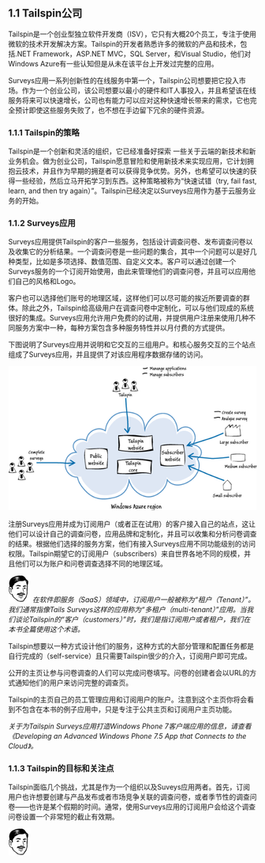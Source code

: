 ## 1.1 Tailspin公司

Tailspin是一个创业型独立软件开发商（ISV），它只有大概20个员工，专注于使用微软的技术开发解决方案。Tailspin的开发者熟悉许多的微软的产品和技术，包括.NET Framework，ASP.NET MVC，SQL Server，和Visual Studio，他们对Windows Azure有一些认知但是从未在该平台上开发过完整的应用。

Surveys应用一系列创新性的在线服务中第一个，Tailspin公司想要把它投入市场。作为一个创业公司，该公司想要以最小的硬件和IT人事投入，并且希望该在线服务将来可以快速增长，公司也有能力可以应对这种快速增长带来的需求，它也完全预计即使这些服务失败了，也不想在手边留下冗余的硬件资源。


### 1.1.1 Tailspin的策略

Tailspin是一个创新和灵活的组织，它已经准备好探索 一些关于云端的新技术和新业务机会。做为创业公司，Tailspin愿意冒险和使用新技术来实现应用，它计划拥抱云技术，并且作为早期的拥趸者可以获得竞争优势。另外，也希望可以快速的获得一些经验，然后立马开拓学习到东西。这种策略被称为“快速试错（try, fail fast, learn, and then try again）”。Tailspin已经决定以Surveys应用作为基于云服务业务的开始。

### 1.1.2 Surveys应用

Surveys应用提供Tailspin的客户一些服务，包括设计调查问卷、发布调查问卷以及收集它的分析结果。一个调查问卷是一些问题的集合，其中一个问题可以是好几种类型，比如是多项选择、数值范围、自定义文本。客户可以通过创建一个Surveys服务的一个订阅开始使用，由此来管理他们的调查问卷，并且可以应用他们自己的风格和Logo。
 
客户也可以选择他们账号的地理区域，这样他们可以尽可能的挨近所要调查的群体。除此之外，Tailspin给高级用户在调查问卷中定制化，可以与他们现成的系统很好的集成。Surveys应用允许用户免费的的试用，并提供用户注册来使用几种不同服务方案中一种，每种方案包含多种服务特性并以月付费的方式提供。  

下图说明了Surveys应用并说明和它交互的三组用户。和核心服务交互的三个站点组成了Surveys应用，并且提供了对该应用程序数据存储的访问。 

![Figure 1 The Surveys application](images/TheSurveysApplication.png)

注册Surveys应用并成为订阅用户（或者正在试用）的客户接入自己的站点，这让他们可以设计自己的调查问卷，应用品牌和定制化，并且可以收集和分析问卷调查的结果。根据他们选择的服务方案，他们有接入Surveys应用不同功能级别的访问权限。Tailspin期望它的订阅用户（subscribers）来自世界各地不同的规模，并且他们可以为账户和问卷调查选择不同的地理区域。

![Bharath says](images/persona-Bharath-R-h55.png)
*在软件即服务（SaaS）领域中，订阅用户一般被称为“租户（Tenant）”。我们通常指像Tails Surveys这样的应用称为“多租户（multi-tenant）”应用。当我们谈论Tailspin的“客户（customers）”时，我们是指订阅用户或者租户，我们在本书全篇使用这个术语。*

Tailspin想要以一种方式设计他们的服务，这种方式的大部分管理和配置任务都是自行完成的（self-service）且只需要Tailspin很少的介入，订阅用户即可完成。

公开的主页让参与问卷调查的人们可以完成问卷填写。问卷的创建者会以URL的方式通知他们的用户来访问完整的调查页。

Tailspin的主页自己的员工管理应用和订阅用户的账户。注意到这个主页你将会看到不包含在本书的例子应用中，只是专注于公共主页和订阅用户主页功能。

*关于为Tailspin Surveys应用打造Windows Phone 7客户端应用的信息，请查看《Developing an Advanced Windows Phone 7.5 App that Connects to the Cloud》。*

### 1.1.3 Tailspin的目标和关注点

Tailspin面临几个挑战，尤其是作为一个组织以及Suveys应用两者。首先，订阅用户也许想要创建与产品发布或者市场竞争关联的调查问卷，或者季节性的调查问卷——也许是某个假期的时间。通常，使用Surveys应用的订阅用户会给这个调查问卷设置一个非常短的截止有效期。


![Bharath says](images/persona-Bharath-R-h55.png)
